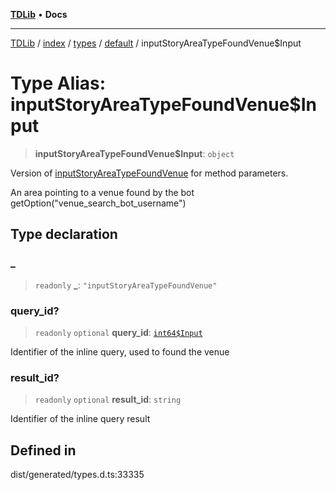 [**TDLib**](../../../../../../README.md) • **Docs**

***

[TDLib](../../../../../../modules.md) / [index](../../../../../README.md) / [types](../../../README.md) / [default](../README.md) / inputStoryAreaTypeFoundVenue$Input

# Type Alias: inputStoryAreaTypeFoundVenue$Input

> **inputStoryAreaTypeFoundVenue$Input**: `object`

Version of [inputStoryAreaTypeFoundVenue](inputStoryAreaTypeFoundVenue.md) for method parameters.

An area pointing to a venue found by the bot getOption("venue_search_bot_username")

## Type declaration

### \_

> `readonly` **\_**: `"inputStoryAreaTypeFoundVenue"`

### query\_id?

> `readonly` `optional` **query\_id**: [`int64$Input`](int64$Input.md)

Identifier of the inline query, used to found the venue

### result\_id?

> `readonly` `optional` **result\_id**: `string`

Identifier of the inline query result

## Defined in

dist/generated/types.d.ts:33335

